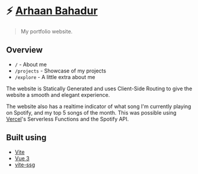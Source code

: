 # ⚡ [Arhaan Bahadur](https://arhaanb.co)

> My portfolio website.

## Overview

- `/` - About me
- `/projects` - Showcase of my projects
- `/explore` - A little extra about me

The website is Statically Generated and uses Client-Side Routing to give the website a smooth and elegant experience.

The website also has a realtime indicator of what song I'm currently playing on Spotify, and my top 5 songs of the month. This was possible using [Vercel](https://vercel.com)'s Serverless Functions and the Spotify API.

## Built using

- [Vite](https://vitejs.org)
- [Vue 3](https://vuejs.org)
- [vite-ssg](https://github.com/antfu/vite-ssg)
